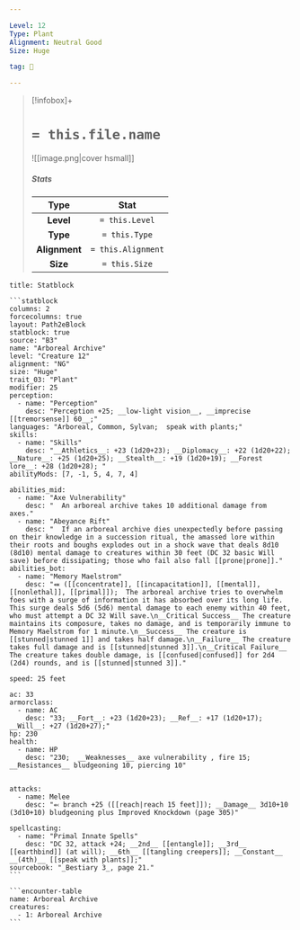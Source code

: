 ```yaml
---

Level: 12
Type: Plant
Alignment: Neutral Good
Size: Huge

tag: 👹

---
```


> [!infobox]+
> #  `= this.file.name`
> ![[image.png|cover hsmall]]
> ##### Stats
> Type | Stat |
> :---:|:---:|
> **Level** | `= this.Level` |
> **Type** | `= this.Type` |
> **Alignment** | `= this.Alignment` |
> **Size** | `= this.Size` |



````ad-info
title: Statblock

```statblock
columns: 2
forcecolumns: true
layout: Path2eBlock
statblock: true
source: "B3"
name: "Arboreal Archive"
level: "Creature 12"
alignment: "NG"
size: "Huge"
trait_03: "Plant"
modifier: 25
perception:
  - name: "Perception"
    desc: "Perception +25; __low-light vision__, __imprecise [[tremorsense]] 60__;"
languages: "Arboreal, Common, Sylvan;  speak with plants;"
skills:
  - name: "Skills"
    desc: "__Athletics__: +23 (1d20+23); __Diplomacy__: +22 (1d20+22); __Nature__: +25 (1d20+25); __Stealth__: +19 (1d20+19); __Forest lore__: +28 (1d20+28); "
abilityMods: [7, -1, 5, 4, 7, 4]

abilities_mid:
  - name: "Axe Vulnerability"
    desc: "  An arboreal archive takes 10 additional damage from axes."
  - name: "Abeyance Rift"
    desc: "  If an arboreal archive dies unexpectedly before passing on their knowledge in a succession ritual, the amassed lore within their roots and boughs explodes out in a shock wave that deals 8d10 (8d10) mental damage to creatures within 30 feet (DC 32 basic Will save) before dissipating; those who fail also fall [[prone|prone]]."
abilities_bot:
  - name: "Memory Maelstrom"
    desc: "⬽ ([[concentrate]], [[incapacitation]], [[mental]], [[nonlethal]], [[primal]]);  The arboreal archive tries to overwhelm foes with a surge of information it has absorbed over its long life. This surge deals 5d6 (5d6) mental damage to each enemy within 40 feet, who must attempt a DC 32 Will save.\n__Critical Success__ The creature maintains its composure, takes no damage, and is temporarily immune to Memory Maelstrom for 1 minute.\n__Success__ The creature is [[stunned|stunned 1]] and takes half damage.\n__Failure__ The creature takes full damage and is [[stunned|stunned 3]].\n__Critical Failure__ The creature takes double damage, is [[confused|confused]] for 2d4 (2d4) rounds, and is [[stunned|stunned 3]]."

speed: 25 feet

ac: 33
armorclass:
  - name: AC
    desc: "33; __Fort__: +23 (1d20+23); __Ref__: +17 (1d20+17); __Will__: +27 (1d20+27);"
hp: 230
health:
  - name: HP
    desc: "230;  __Weaknesses__ axe vulnerability , fire 15; __Resistances__ bludgeoning 10, piercing 10"


attacks:
  - name: Melee
    desc: "⬻ branch +25 ([[reach|reach 15 feet]]); __Damage__ 3d10+10 (3d10+10) bludgeoning plus Improved Knockdown (page 305)"

spellcasting:
  - name: "Primal Innate Spells"
    desc: "DC 32, attack +24; __2nd__ [[entangle]]; __3rd__ [[earthbind]] (at will); __6th__ [[tangling creepers]]; __Constant__ __(4th)__ [[speak with plants]];"
sourcebook: "_Bestiary 3_, page 21."
```

```encounter-table
name: Arboreal Archive
creatures:
  - 1: Arboreal Archive
```

````


